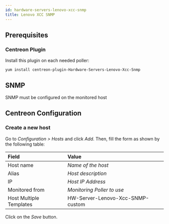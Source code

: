 ```yaml
---
id: hardware-servers-lenovo-xcc-snmp
title: Lenovo XCC SNMP
---
```


## Prerequisites

### Centreon Plugin

Install this plugin on each needed poller:

``` shell
yum install centreon-plugin-Hardware-Servers-Lenovo-Xcc-Snmp
```

## SNMP

SNMP must be configured on the monitored host

## Centreon Configuration

### Create a new host

Go to *Configuration \> Hosts* and click *Add*. Then, fill the form as shown by
the following table:

| Field                                | Value                            |
| :----------------------------------- | :------------------------------- |
| Host name                            | *Name of the host*               |
| Alias                                | *Host description*               |
| IP                                   | *Host IP Address*                |
| Monitored from                       | *Monitoring Poller to use*       |
| Host Multiple Templates              | HW-Server-Lenovo-Xcc-SNMP-custom |

Click on the *Save* button.
